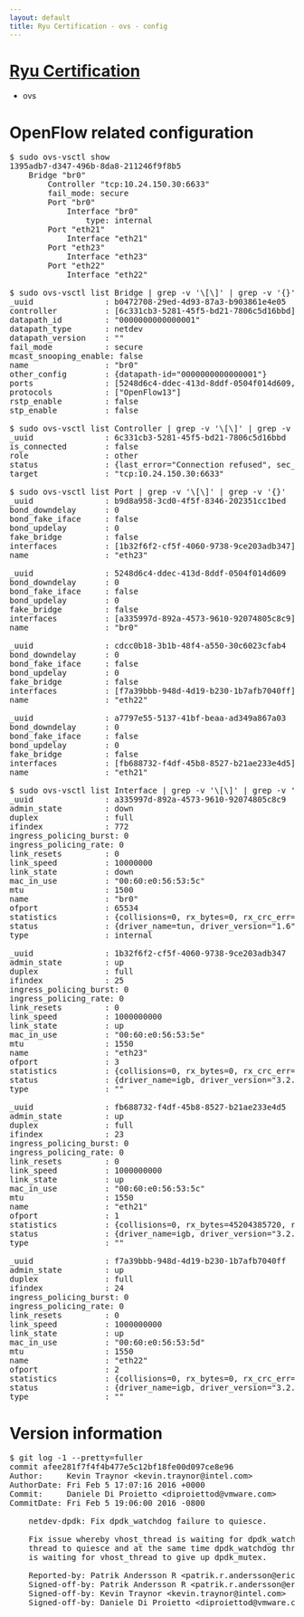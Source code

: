 ```yaml
---
layout: default
title: Ryu Certification - ovs - config
---
```

# [Ryu Certification](http://osrg.github.io/ryu/certification.html)
* ovs 

# OpenFlow related configuration
<pre>
$ sudo ovs-vsctl show
1395adb7-d347-496b-8da8-211246f9f8b5
    Bridge "br0"
        Controller "tcp:10.24.150.30:6633"
        fail_mode: secure
        Port "br0"
            Interface "br0"
                type: internal
        Port "eth21"
            Interface "eth21"
        Port "eth23"
            Interface "eth23"
        Port "eth22"
            Interface "eth22"

$ sudo ovs-vsctl list Bridge | grep -v '\[\]' | grep -v '{}'
_uuid               : b0472708-29ed-4d93-87a3-b903861e4e05
controller          : [6c331cb3-5281-45f5-bd21-7806c5d16bbd]
datapath_id         : "0000000000000001"
datapath_type       : netdev
datapath_version    : "<built-in>"
fail_mode           : secure
mcast_snooping_enable: false
name                : "br0"
other_config        : {datapath-id="0000000000000001"}
ports               : [5248d6c4-ddec-413d-8ddf-0504f014d609, a7797e55-5137-41bf-beaa-ad349a867a03, b9d8a958-3cd0-4f5f-8346-202351cc1bed, cdcc0b18-3b1b-48f4-a550-30c6023cfab4]
protocols           : ["OpenFlow13"]
rstp_enable         : false
stp_enable          : false

$ sudo ovs-vsctl list Controller | grep -v '\[\]' | grep -v '{}'
_uuid               : 6c331cb3-5281-45f5-bd21-7806c5d16bbd
is_connected        : false
role                : other
status              : {last_error="Connection refused", sec_since_connect="666", sec_since_disconnect="0", state=BACKOFF}
target              : "tcp:10.24.150.30:6633"

$ sudo ovs-vsctl list Port | grep -v '\[\]' | grep -v '{}'
_uuid               : b9d8a958-3cd0-4f5f-8346-202351cc1bed
bond_downdelay      : 0
bond_fake_iface     : false
bond_updelay        : 0
fake_bridge         : false
interfaces          : [1b32f6f2-cf5f-4060-9738-9ce203adb347]
name                : "eth23"

_uuid               : 5248d6c4-ddec-413d-8ddf-0504f014d609
bond_downdelay      : 0
bond_fake_iface     : false
bond_updelay        : 0
fake_bridge         : false
interfaces          : [a335997d-892a-4573-9610-92074805c8c9]
name                : "br0"

_uuid               : cdcc0b18-3b1b-48f4-a550-30c6023cfab4
bond_downdelay      : 0
bond_fake_iface     : false
bond_updelay        : 0
fake_bridge         : false
interfaces          : [f7a39bbb-948d-4d19-b230-1b7afb7040ff]
name                : "eth22"

_uuid               : a7797e55-5137-41bf-beaa-ad349a867a03
bond_downdelay      : 0
bond_fake_iface     : false
bond_updelay        : 0
fake_bridge         : false
interfaces          : [fb688732-f4df-45b8-8527-b21ae233e4d5]
name                : "eth21"

$ sudo ovs-vsctl list Interface | grep -v '\[\]' | grep -v '{}'
_uuid               : a335997d-892a-4573-9610-92074805c8c9
admin_state         : down
duplex              : full
ifindex             : 772
ingress_policing_burst: 0
ingress_policing_rate: 0
link_resets         : 0
link_speed          : 10000000
link_state          : down
mac_in_use          : "00:60:e0:56:53:5c"
mtu                 : 1500
name                : "br0"
ofport              : 65534
statistics          : {collisions=0, rx_bytes=0, rx_crc_err=0, rx_dropped=0, rx_errors=0, rx_frame_err=0, rx_over_err=0, rx_packets=0, tx_bytes=0, tx_dropped=0, tx_errors=0, tx_packets=0}
status              : {driver_name=tun, driver_version="1.6", firmware_version="N/A"}
type                : internal

_uuid               : 1b32f6f2-cf5f-4060-9738-9ce203adb347
admin_state         : up
duplex              : full
ifindex             : 25
ingress_policing_burst: 0
ingress_policing_rate: 0
link_resets         : 0
link_speed          : 1000000000
link_state          : up
mac_in_use          : "00:60:e0:56:53:5e"
mtu                 : 1550
name                : "eth23"
ofport              : 3
statistics          : {collisions=0, rx_bytes=0, rx_crc_err=0, rx_dropped=0, rx_errors=0, rx_frame_err=0, rx_over_err=0, rx_packets=0, tx_bytes=8574144000, tx_dropped=0, tx_errors=0, tx_packets=5716096}
status              : {driver_name=igb, driver_version="3.2.10-k", firmware_version="2.10-9"}
type                : ""

_uuid               : fb688732-f4df-45b8-8527-b21ae233e4d5
admin_state         : up
duplex              : full
ifindex             : 23
ingress_policing_burst: 0
ingress_policing_rate: 0
link_resets         : 0
link_speed          : 1000000000
link_state          : up
mac_in_use          : "00:60:e0:56:53:5c"
mtu                 : 1550
name                : "eth21"
ofport              : 1
statistics          : {collisions=0, rx_bytes=45204385720, rx_crc_err=0, rx_dropped=0, rx_errors=0, rx_frame_err=0, rx_over_err=0, rx_packets=30201764, tx_bytes=0, tx_dropped=0, tx_errors=0, tx_packets=0}
status              : {driver_name=igb, driver_version="3.2.10-k", firmware_version="2.10-9"}
type                : ""

_uuid               : f7a39bbb-948d-4d19-b230-1b7afb7040ff
admin_state         : up
duplex              : full
ifindex             : 24
ingress_policing_burst: 0
ingress_policing_rate: 0
link_resets         : 0
link_speed          : 1000000000
link_state          : up
mac_in_use          : "00:60:e0:56:53:5d"
mtu                 : 1550
name                : "eth22"
ofport              : 2
statistics          : {collisions=0, rx_bytes=0, rx_crc_err=0, rx_dropped=0, rx_errors=0, rx_frame_err=0, rx_over_err=0, rx_packets=0, tx_bytes=30541005514, tx_dropped=0, tx_errors=0, tx_packets=20390585}
status              : {driver_name=igb, driver_version="3.2.10-k", firmware_version="2.10-9"}
type                : ""
</pre>

# Version information
<pre>
$ git log -1 --pretty=fuller
commit afee281f7f4f4b477e5c12bf18fe00d097ce8e96
Author:     Kevin Traynor &lt;kevin.traynor@intel.com&gt;
AuthorDate: Fri Feb 5 17:07:16 2016 +0000
Commit:     Daniele Di Proietto &lt;diproiettod@vmware.com&gt;
CommitDate: Fri Feb 5 19:06:00 2016 -0800

    netdev-dpdk: Fix dpdk_watchdog failure to quiesce.
    
    Fix issue whereby vhost_thread is waiting for dpdk_watchdog
    thread to quiesce and at the same time dpdk_watchdog thread
    is waiting for vhost_thread to give up dpdk_mutex.
    
    Reported-by: Patrik Andersson R &lt;patrik.r.andersson@ericsson.com&gt;
    Signed-off-by: Patrik Andersson R &lt;patrik.r.andersson@ericsson.com&gt;
    Signed-off-by: Kevin Traynor &lt;kevin.traynor@intel.com&gt;
    Signed-off-by: Daniele Di Proietto &lt;diproiettod@vmware.com&gt;
</pre>
